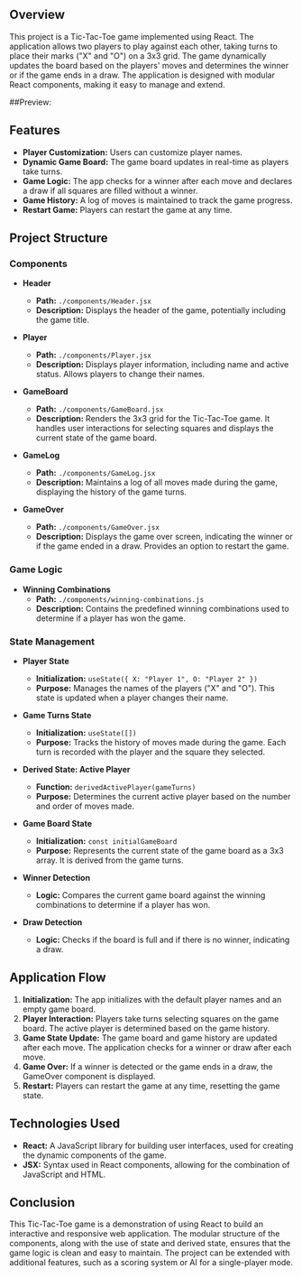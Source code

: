 ## Overview

This project is a Tic-Tac-Toe game implemented using React. The application allows two players to play against each other, taking turns to place their marks ("X" and "O") on a 3x3 grid. The game dynamically updates the board based on the players' moves and determines the winner or if the game ends in a draw. The application is designed with modular React components, making it easy to manage and extend.

##Preview:


## Features

- **Player Customization:** Users can customize player names.
- **Dynamic Game Board:** The game board updates in real-time as players take turns.
- **Game Logic:** The app checks for a winner after each move and declares a draw if all squares are filled without a winner.
- **Game History:** A log of moves is maintained to track the game progress.
- **Restart Game:** Players can restart the game at any time.

## Project Structure

### Components

- **Header**
  - **Path:** `./components/Header.jsx`
  - **Description:** Displays the header of the game, potentially including the game title.

- **Player**
  - **Path:** `./components/Player.jsx`
  - **Description:** Displays player information, including name and active status. Allows players to change their names.

- **GameBoard**
  - **Path:** `./components/GameBoard.jsx`
  - **Description:** Renders the 3x3 grid for the Tic-Tac-Toe game. It handles user interactions for selecting squares and displays the current state of the game board.

- **GameLog**
  - **Path:** `./components/GameLog.jsx`
  - **Description:** Maintains a log of all moves made during the game, displaying the history of the game turns.

- **GameOver**
  - **Path:** `./components/GameOver.jsx`
  - **Description:** Displays the game over screen, indicating the winner or if the game ended in a draw. Provides an option to restart the game.

### Game Logic

- **Winning Combinations**
  - **Path:** `./components/winning-combinations.js`
  - **Description:** Contains the predefined winning combinations used to determine if a player has won the game.

### State Management

- **Player State**
  - **Initialization:** `useState({ X: "Player 1", O: "Player 2" })`
  - **Purpose:** Manages the names of the players ("X" and "O"). This state is updated when a player changes their name.

- **Game Turns State**
  - **Initialization:** `useState([])`
  - **Purpose:** Tracks the history of moves made during the game. Each turn is recorded with the player and the square they selected.

- **Derived State: Active Player**
  - **Function:** `derivedActivePlayer(gameTurns)`
  - **Purpose:** Determines the current active player based on the number and order of moves made.

- **Game Board State**
  - **Initialization:** `const initialGameBoard`
  - **Purpose:** Represents the current state of the game board as a 3x3 array. It is derived from the game turns.

- **Winner Detection**
  - **Logic:** Compares the current game board against the winning combinations to determine if a player has won.

- **Draw Detection**
  - **Logic:** Checks if the board is full and if there is no winner, indicating a draw.

## Application Flow

1. **Initialization:** The app initializes with the default player names and an empty game board.
2. **Player Interaction:** Players take turns selecting squares on the game board. The active player is determined based on the game history.
3. **Game State Update:** The game board and game history are updated after each move. The application checks for a winner or draw after each move.
4. **Game Over:** If a winner is detected or the game ends in a draw, the GameOver component is displayed.
5. **Restart:** Players can restart the game at any time, resetting the game state.

## Technologies Used

- **React:** A JavaScript library for building user interfaces, used for creating the dynamic components of the game.
- **JSX:** Syntax used in React components, allowing for the combination of JavaScript and HTML.

## Conclusion

This Tic-Tac-Toe game is a demonstration of using React to build an interactive and responsive web application. The modular structure of the components, along with the use of state and derived state, ensures that the game logic is clean and easy to maintain. The project can be extended with additional features, such as a scoring system or AI for a single-player mode.

